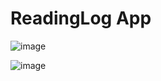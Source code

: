 # ReadingLog App

![image](https://user-images.githubusercontent.com/45444757/169998926-7a9f4738-f96b-46a8-abd2-10117dafd1c6.png)

![image](https://user-images.githubusercontent.com/45444757/169995770-c3849efd-16af-4e09-b216-e524d3d0c760.png)

